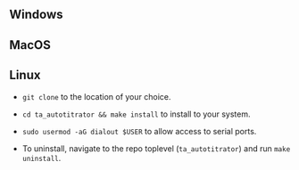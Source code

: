 ## Windows

## MacOS

## Linux
 - `git clone` to the location of your choice.

 - `cd ta_autotitrator && make install` to install to your system.

 - `sudo usermod -aG dialout $USER` to allow access to serial ports.

 - To uninstall, navigate to the repo toplevel (`ta_autotitrator`) and run `make uninstall`.

